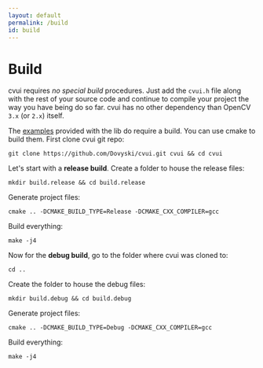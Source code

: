 ```yaml
---
layout: default
permalink: /build
id: build
---
```


# Build

cvui requires *no special build* procedures. Just add the `cvui.h` file along with the rest of your source code and continue to compile your project the way you have being do so far. cvui has no other dependency than OpenCV `3.x` (or `2.x`) itself.

The [examples](https://github.com/Dovyski/cvui/tree/master/example) provided with the lib do require a build. You can use cmake to build them.
First clone cvui git repo:

```
git clone https://github.com/Dovyski/cvui.git cvui && cd cvui
```

Let's start with a __release build__. Create a folder to house the release files:

```
mkdir build.release && cd build.release
```

Generate project files:

```
cmake .. -DCMAKE_BUILD_TYPE=Release -DCMAKE_CXX_COMPILER=gcc
```

Build everything:

```
make -j4
```

Now for the __debug build__, go to the folder where cvui was cloned to:

```
cd ..
```

Create the folder to house the debug files:

```
mkdir build.debug && cd build.debug
```

Generate project files:

```
cmake .. -DCMAKE_BUILD_TYPE=Debug -DCMAKE_CXX_COMPILER=gcc
```

Build everything:

```
make -j4
```
